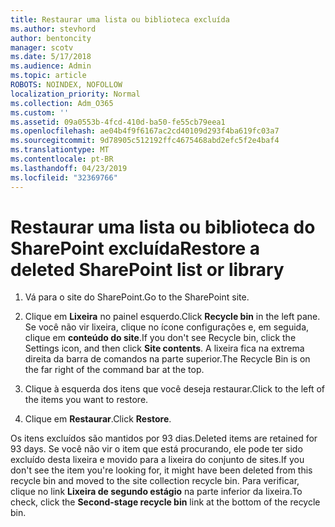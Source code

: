 ```yaml
---
title: Restaurar uma lista ou biblioteca excluída
ms.author: stevhord
author: bentoncity
manager: scotv
ms.date: 5/17/2018
ms.audience: Admin
ms.topic: article
ROBOTS: NOINDEX, NOFOLLOW
localization_priority: Normal
ms.collection: Adm_O365
ms.custom: ''
ms.assetid: 09a0553b-4fcd-410d-ba50-fe55cb79eea1
ms.openlocfilehash: ae04b4f9f6167ac2cd40109d293f4ba619fc03a7
ms.sourcegitcommit: 9d78905c512192ffc4675468abd2efc5f2e4baf4
ms.translationtype: MT
ms.contentlocale: pt-BR
ms.lasthandoff: 04/23/2019
ms.locfileid: "32369766"
---
```

# <a name="restore-a-deleted-sharepoint-list-or-library"></a><span data-ttu-id="604f1-102">Restaurar uma lista ou biblioteca do SharePoint excluída</span><span class="sxs-lookup"><span data-stu-id="604f1-102">Restore a deleted SharePoint list or library</span></span>

1. <span data-ttu-id="604f1-103">Vá para o site do SharePoint.</span><span class="sxs-lookup"><span data-stu-id="604f1-103">Go to the SharePoint site.</span></span>
    
2. <span data-ttu-id="604f1-104">Clique em **Lixeira** no painel esquerdo.</span><span class="sxs-lookup"><span data-stu-id="604f1-104">Click **Recycle bin** in the left pane.</span></span> <span data-ttu-id="604f1-105">Se você não vir lixeira, clique no ícone configurações e, em seguida, clique em **conteúdo do site**.</span><span class="sxs-lookup"><span data-stu-id="604f1-105">If you don't see Recycle bin, click the Settings icon, and then click **Site contents**.</span></span> <span data-ttu-id="604f1-106">A lixeira fica na extrema direita da barra de comandos na parte superior.</span><span class="sxs-lookup"><span data-stu-id="604f1-106">The Recycle Bin is on the far right of the command bar at the top.</span></span>
    
3. <span data-ttu-id="604f1-107">Clique à esquerda dos itens que você deseja restaurar.</span><span class="sxs-lookup"><span data-stu-id="604f1-107">Click to the left of the items you want to restore.</span></span>
    
4. <span data-ttu-id="604f1-108">Clique em **Restaurar**.</span><span class="sxs-lookup"><span data-stu-id="604f1-108">Click **Restore**.</span></span>
    
<span data-ttu-id="604f1-109">Os itens excluídos são mantidos por 93 dias.</span><span class="sxs-lookup"><span data-stu-id="604f1-109">Deleted items are retained for 93 days.</span></span> <span data-ttu-id="604f1-110">Se você não vir o item que está procurando, ele pode ter sido excluído desta lixeira e movido para a lixeira do conjunto de sites.</span><span class="sxs-lookup"><span data-stu-id="604f1-110">If you don't see the item you're looking for, it might have been deleted from this recycle bin and moved to the site collection recycle bin.</span></span> <span data-ttu-id="604f1-111">Para verificar, clique no link **Lixeira de segundo estágio** na parte inferior da lixeira.</span><span class="sxs-lookup"><span data-stu-id="604f1-111">To check, click the **Second-stage recycle bin** link at the bottom of the recycle bin.</span></span> 
  

